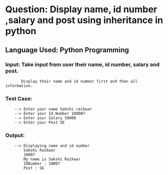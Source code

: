 # Question: Display name, id number ,salary and post using inheritance in python
## Language Used: Python Programming

### Input: Take input from user their name, id number, salary and post.
           Display their name and id number first and then all information.
### Test Case:
        --> Enter your name Sakshi raikwar
        --> Enter your Id Number 100007
        --> Enter your Salary 50000
        --> Enter your Post SE
           
### Output: 
        --> Displaying name and id number
            Sakshi Raikwar
            10007
            My name is Sakshi Raikwar
            IDNumber : 10007
            Post : SE
           
